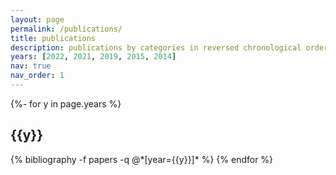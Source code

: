 ```yaml
---
layout: page
permalink: /publications/
title: publications
description: publications by categories in reversed chronological order. generated by jekyll-scholar.
years: [2022, 2021, 2019, 2015, 2014]
nav: true
nav_order: 1
---
```

<!-- _pages/publications.md -->
<div class="publications">

{%- for y in page.years %}
  <h2 class="year">{{y}}</h2>
  {% bibliography -f papers -q @*[year={{y}}]* %}
{% endfor %}

</div>
